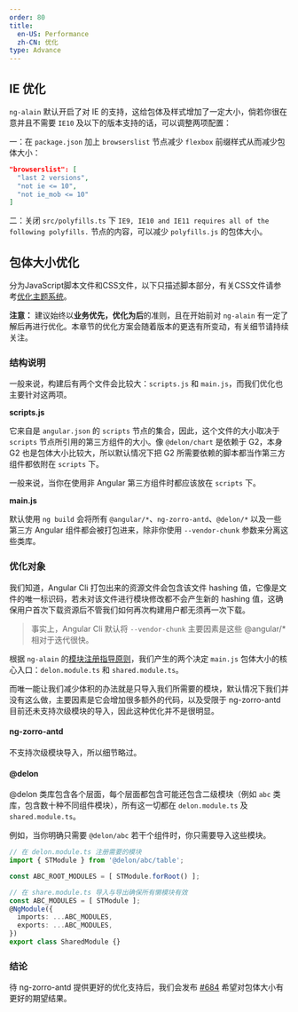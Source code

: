 ```yaml
---
order: 80
title:
  en-US: Performance
  zh-CN: 优化
type: Advance
---
```


## IE 优化

`ng-alain` 默认开启了对 IE 的支持，这给包体及样式增加了一定大小，倘若你很在意并且不需要 `IE10` 及以下的版本支持的话，可以调整两项配置：

一：在 `package.json` 加上 `browserslist` 节点减少 `flexbox` 前缀样式从而减少包体大小：

```json
"browserslist": [
  "last 2 versions",
  "not ie <= 10",
  "not ie_mob <= 10"
]
```

二：关闭 `src/polyfills.ts` 下 ` IE9, IE10 and IE11 requires all of the following polyfills. ` 节点的内容，可以减少 `polyfills.js` 的包体大小。

## 包体大小优化

分为JavaScript脚本文件和CSS文件，以下只描述脚本部分，有关CSS文件请参考[优化主题系统](/theme/performance)。

**注意：** 建议始终以**业务优先，优化为后**的准则，且在开始前对 `ng-alain` 有一定了解后再进行优化。本章节的优化方案会随着版本的更迭有所变动，有关细节请持续关注。

### 结构说明

一般来说，构建后有两个文件会比较大：`scripts.js` 和 `main.js`，而我们优化也主要针对这两项。

**scripts.js**

它来自是 `angular.json` 的 `scripts` 节点的集合，因此，这个文件的大小取决于 `scripts` 节点所引用的第三方组件的大小。像 `@delon/chart` 是依赖于 G2，本身 G2 也是包体大小比较大，所以默认情况下把 G2 所需要依赖的脚本都当作第三方组件都依附在 `scripts` 下。

一般来说，当你在使用非 Angular 第三方组件时都应该放在 `scripts` 下。

**main.js**

默认使用 `ng build` 会将所有 `@angular/*`、`ng-zorro-antd`、`@delon/*` 以及一些第三方 Angular 组件都会被打包进来，除非你使用 `--vendor-chunk` 参数来分离这些类库。

### 优化对象

我们知道，Angular Cli 打包出来的资源文件会包含该文件 hashing 值，它像是文件的唯一标识码，若未对该文件进行模块修改都不会产生新的 hashing 值，这确保用户首次下载资源后不管我们如何再次构建用户都无须再一次下载。

> 事实上，Angular Cli 默认将 `--vendor-chunk` 主要因素是这些 @angular/* 相对于迭代很快。

根据 `ng-alain` 的[模块注册指导原则](/docs/module)，我们产生的两个决定 `main.js` 包体大小的核心入口：`delon.module.ts` 和 `shared.module.ts`。

而唯一能让我们减少体积的办法就是只导入我们所需要的模块，默认情况下我们并没有这么做，主要因素是它会增加很多额外的代码，以及受限于 ng-zorro-antd 目前还未支持次级模块的导入，因此这种优化并不是很明显。

#### ng-zorro-antd

不支持次级模块导入，所以细节略过。

#### @delon

@delon 类库包含各个层面，每个层面都包含可能还包含二级模块（例如 `abc` 类库，包含数十种不同组件模块），所有这一切都在 `delon.module.ts` 及 `shared.module.ts`。

例如，当你明确只需要 `@delon/abc` 若干个组件时，你只需要导入这些模块。

```ts
// 在 delon.module.ts 注册需要的模块
import { STModule } from '@delon/abc/table';

const ABC_ROOT_MODULES = [ STModule.forRoot() ];

// 在 share.module.ts 导入与导出确保所有懒模块有效
const ABC_MODULES = [ STModule ];
@NgModule({
  imports: ...ABC_MODULES,
  exports: ...ABC_MODULES,
})
export class SharedModule {}
```

### 结论

待 ng-zorro-antd 提供更好的优化支持后，我们会发布 [#684](https://github.com/ng-alain/ng-alain/pull/684) 希望对包体大小有更好的期望结果。
